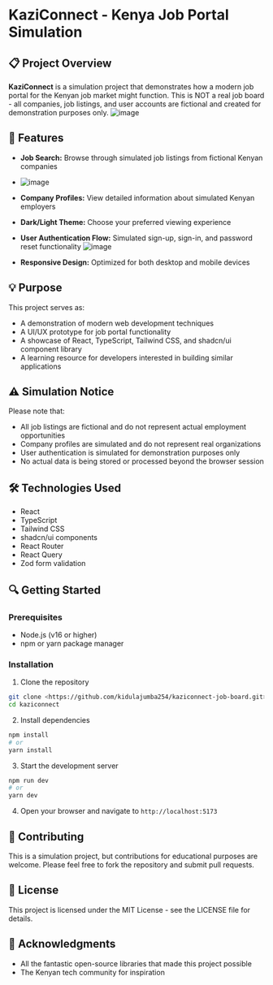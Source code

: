 
# KaziConnect - Kenya Job Portal Simulation


## 📋 Project Overview

**KaziConnect** is a simulation project that demonstrates how a modern job portal for the Kenyan job market might function. This is NOT a real job board - all companies, job listings, and user accounts are fictional and created for demonstration purposes only.
![image](https://github.com/user-attachments/assets/b07447e6-3404-490e-b3cd-9f24ae24f0b4)


## 🚀 Features

- **Job Search:** Browse through simulated job listings from fictional Kenyan companies
- ![image](https://github.com/user-attachments/assets/3d60ae6b-6d7f-476d-bffc-2eec9504b04d)

- **Company Profiles:** View detailed information about simulated Kenyan employers
- **Dark/Light Theme:** Choose your preferred viewing experience
- **User Authentication Flow:** Simulated sign-up, sign-in, and password reset functionality
![image](https://github.com/user-attachments/assets/34df359e-8067-4276-bc9f-b28e93c4b5d9)

- **Responsive Design:** Optimized for both desktop and mobile devices

## 💡 Purpose

This project serves as:
- A demonstration of modern web development techniques
- A UI/UX prototype for job portal functionality
- A showcase of React, TypeScript, Tailwind CSS, and shadcn/ui component library
- A learning resource for developers interested in building similar applications

## ⚠️ Simulation Notice

Please note that:
- All job listings are fictional and do not represent actual employment opportunities
- Company profiles are simulated and do not represent real organizations
- User authentication is simulated for demonstration purposes only
- No actual data is being stored or processed beyond the browser session

## 🛠️ Technologies Used

- React
- TypeScript
- Tailwind CSS
- shadcn/ui components
- React Router
- React Query
- Zod form validation

## 🔍 Getting Started

### Prerequisites

- Node.js (v16 or higher)
- npm or yarn package manager

### Installation

1. Clone the repository
```bash
git clone <https://github.com/kidulajumba254/kaziconnect-job-board.git>
cd kaziconnect
```

2. Install dependencies
```bash
npm install
# or
yarn install
```

3. Start the development server
```bash
npm run dev
# or
yarn dev
```

4. Open your browser and navigate to `http://localhost:5173`


## 🤝 Contributing

This is a simulation project, but contributions for educational purposes are welcome. Please feel free to fork the repository and submit pull requests.

## 📄 License

This project is licensed under the MIT License - see the LICENSE file for details.

## 🙏 Acknowledgments

- All the fantastic open-source libraries that made this project possible
- The Kenyan tech community for inspiration
